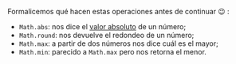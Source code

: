 Formalicemos qué hacen estas operaciones antes de continuar :wink: :

* `Math.abs`: nos dice el [valor absoluto](https://es.wikipedia.org/wiki/Valor_absoluto) de un número;
* `Math.round`: nos devuelve el redondeo de un número;
* `Math.max`: a partir de dos números nos dice cuál es el mayor;
* `Math.min`: parecido a `Math.max` pero nos retorna el menor. 